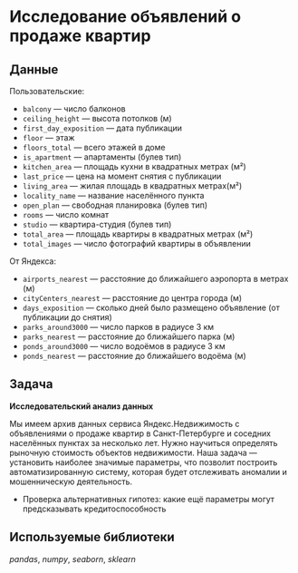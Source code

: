# Исследование объявлений о продаже квартир

## Данные


Пользовательские:
- `balcony` — число балконов
- `ceiling_height` — высота потолков (м)
- `first_day_exposition` — дата публикации
- `floor` — этаж
- `floors_total` — всего этажей в доме
- `is_apartment` — апартаменты (булев тип)
- `kitchen_area` — площадь кухни в квадратных метрах (м²)
- `last_price` — цена на момент снятия с публикации
- `living_area` — жилая площадь в квадратных метрах(м²)
- `locality_name` — название населённого пункта
- `open_plan` — свободная планировка (булев тип)
- `rooms` — число комнат
- `studio` — квартира-студия (булев тип)
- `total_area` — площадь квартиры в квадратных метрах (м²)
- `total_images` — число фотографий квартиры в объявлении

От Яндекса:
- `airports_nearest` — расстояние до ближайшего аэропорта в метрах (м)
- `cityCenters_nearest` — расстояние до центра города (м)
- `days_exposition` — сколько дней было размещено объявление (от публикации до снятия)
- `parks_around3000` — число парков в радиусе 3 км
- `parks_nearest` — расстояние до ближайшего парка (м)
- `ponds_around3000` — число водоёмов в радиусе 3 км
- `ponds_nearest` — расстояние до ближайшего водоёма (м)

## Задача

**Исследовательский анализ данных**

Мы имеем архив данных сервиса Яндекс.Недвижимость с объявлениями о продаже квартир в Санкт-Петербурге и соседних населённых пунктах за несколько лет. Нужно научиться определять рыночную стоимость объектов недвижимости. Наша задача — установить наиболее значимые параметры, что позволит построить автоматизированную систему, которая будет отслеживать аномалии и мошенническую деятельность.
- Проверка альтернативных гипотез: какие ещё параметры могут предсказывать кредитоспособность

## Используемые библиотеки
*pandas*, *numpy*, *seaborn*, *sklearn*
